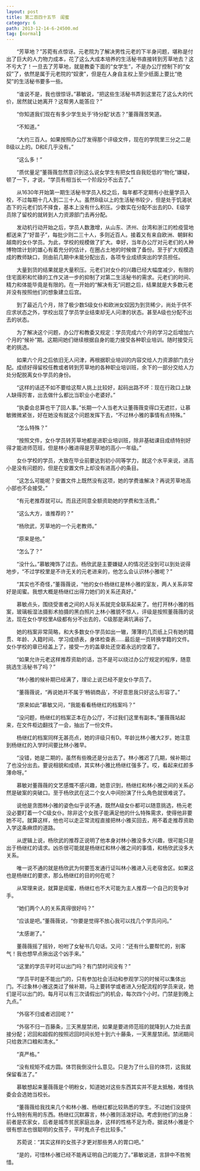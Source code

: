 ```yaml
---
layout: post
title: 第二百四十五节　闺蜜
category: 6
path: 2013-12-14-6-24500.md
tag: [normal]
---
```


　　“芳草地？”苏菀有点惊讶。元老院为了解决男性元老的下半身问题，堪称是付出了巨大的人力物力成本，花了这么大成本培养的生活秘书直接转到芳草地去？这不亏大了！一旦去了芳草地，就是教委下面的“女学生”，不是办公厅控制下的“女奴”了，依然是属于元老院的“奴隶”，但是在人身自主权上至少纸面上要比“绝契”的生活秘书要多一些。

　　“谁说不是，我也很惊讶。”慕敏说，“把这些生活秘书弄到这里花了这么大的代价，居然就让她离开？这帮男人能答应？”

　　“你知道我们现在有多少学生处于‘待分配’状态？”董薇薇苦笑道。

　　“不知道。”

　　“大约三百人。如果按照办公厅发得那个评级文件，现在的学院里三分之二是B级以上的。D和E几乎没有。”

　　“这么多！”

　　“质优量足”董薇薇忽然意识到这么说女学生有把女性自我贬低的“物化”嫌疑，顿了一下，才说，“学员有相当长一个阶段分不出去了。”

　　从1630年开始第一期生活秘书学员入校之后，每年都不定期有小批量学员入校，不过每期十几人到二三十人。虽然B级以上的生活秘书较少，但是处于饥渴状态下的元老们饥不择食，基本上没有什么积压。少数实在分配不出去的D、E级学员除了留校的就转到人力资源部门去再分配。

　　发动机行动开始之后，学员人数激增，从山东、济州、台湾和浙江的检疫营地都送来了“好苗子”，每批少则二三十人，多则近百人。接着又有来自欧洲、朝鲜和越南的女仆学员。为此，学校的规模做了扩大。幸好，当年办公厅对元老们的人种博物馆计划的雄心有着充分的估计，在圈占土地的时候做了备份。至于扩大规模造成的教师缺口，则由前几期中未能分配出去，各项专业成绩突出的学员担任。

　　大量到货的结果就是大量积压。元老们对女仆的兴趣已经大幅度减少，有限的住宅面积和忙碌的工作又进一步的抑制了对第二生活秘书的需求。元老们的时间、精力和体能毕竟是有限的。在一开始的“解决有无”问题之后，结果就是大多数元老并没有按照他们的想象建立后宫。

　　到了最近几个月，除了极少数S级女仆和欧洲女奴因为到货稀少，尚处于供不应求状态之外，学校出现了学员学业结束却无人问津的状态。甚至A级也分配不出去的状态。

　　为了解决这个问题，办公厅和教委又规定：学员完成六个月的学习之后增加六个月的“候补”期。这期间她们继续根据自身的能力接受各种职业培训。随时接受元老的挑选。

　　如果六个月之后依旧无人问津，再根据职业培训的内容交给人力资源部门去分配。成绩好得留校任教或者转到芳草地的各种职业培训班，余下的一部分交给人力处分配脱离女仆学员的身份。

　　“这样的话还不如不要给这帮人挑上比较好，起码出路不坏：现在行政口上缺人缺得厉害，出去做什么都比当职业小老婆好。”

　　“执委会总算也干了回人事。”长期一个人当老大让董薇薇变得口无遮拦，让慕敏微微紧张，好在她没有就这个问题发挥下去，“不过林小雅的事情有点特殊。”

　　“怎么特殊？”

　　“按照文件，女仆学员转芳草地都是进职业培训班，除非基础课目成绩特别好得才能进师范班，但是林小雅进得是芳草地的高小一年级。”

　　女仆学校的学员，大致在毕业前要达到初小同等学力，就这个水平来说，进高小是没有问题的，但是在安置文件上却没有进高小的条目。

　　“这怎么可能呢？安置文件上既然没有这项，她的学费谁解决？再说芳草地高小部也不会接受。”

　　“有元老推荐就可以。而且还同意全额资助她的学费和生活费。”

　　“这么大方，谁推荐的？”

　　“杨欣武，芳草地的一个元老教师。”

　　“原来是他。”

　　“怎么了？”

　　“没什么。”慕敏掩饰了过去。杨欣武是主要嫌疑人的情况还没到可以到处说得地步，“不过学校里是不许无关的元老进来的，他怎么会认识林小雅呢？”

　　“其实也不奇怪，”董薇薇说，“他的女仆杨继红是林小雅的室友，两人关系非常好是闺蜜。我想大概是杨继红出得力她们的关系还真好。”

　　慕敏点头，围绕受害者之间的人际关系就完全联系起来了。他打开林小雅的档案，玻璃板湿法摄影术拍摄的黑白照片上林小雅貌不惊人，评级是按照董薇薇的说法，现在女仆学校里A级都有分不出去的，C级那是满坑满谷了。

　　她的档案非常简略，和大多数女仆学员如出一辙，薄薄的几页纸上只有她的籍贯、年龄、入籍时间、学习成绩表，身体检查表……最后是一页转换学籍的文件。女仆学校的章已经盖上了，接受一方的盖章处还空着永远的空着了。

　　“如果允许元老这样推荐资助的话，岂不是可以绕过办公厅规定的程序，随意挑选生活秘书了吗？”

　　“林小雅的候补期已经满了，理论上说已经不是女仆学员了。

　　”董薇薇说，“再说她并不属于‘畅销商品’，不好意思我只好这么形容了。”

　　“原来如此”慕敏又问，“我能看看杨继红的档案吗？”

　　“没问题，杨继红的档案正本在办公厅，不过我们这里有副本。”董薇薇站起来，在文件柜边翻找了一会，抽出了一份文件。

　　杨继红的档案同样无甚亮点，她的评级只有D。年龄比林小雅大2岁。她注意到杨继红的入学时间要比林小雅早。

　　“没错，她是二期的，虽然有些晚还是分出去了。林小雅迟了几期，候补期过了也没分出去。要说相貌和成绩，其实林小雅比杨继红强多了。哎，看起来红颜多薄命呀。”

　　慕敏对董薇薇的文艺感慨不感兴趣，她意识到，杨继红和林小雅之间的关系必然是破案的突破口。至于杨欣武在这二个女人中间扮演了什么角色就很难说了。

　　说他是贪图林小雅的姿色似乎说不通，既然A级女仆都可以随意挑选，杨元老没必要盯着一个C级女仆。除非这个女孩子能满足他的什么特殊需求，使得他非要她不可。就算这样，他也可以走正常流程直接把林小雅买回去，用不着走推荐资助入学这条麻烦的道路。

　　从逻辑上说，杨欣武的推荐正说明了他本身对林小雅没多大兴趣，很可能只是出于杨继红的请求。凶杀很可能就是杨继红和林小雅之间的事情，和杨欣武没多大关系。

　　唯一说不通的就是杨欣武为何要签发通行证叫林小雅进入元老宿舍区。如果这也是杨继红的要求，那么杨继红的目的何在呢？

　　从常理来说，就算是闺蜜，杨继红也不大可能为主人推荐一个自己的竞争对手。

　　“她们两个人的关系真得很好吗？”

　　“应该是吧。”董薇薇说，“你要是觉得不放心我可以找几个学员问问。”

　　“太感谢了。”

　　董薇薇摇了摇铃，吩咐了女秘书几句话。又问：“还有什么要帮忙的，别客气！我也想早点揪出这个凶手来。”

　　“这里的学员平时可以出门吗？有门禁时间没有？”

　　“学员平时是不能出门的，只有参加社会活动和参观学习的时候可以集体出门。不过象林小雅这类过了候补期，马上要转学或者进入分配流程的学员来说，她们是可以出门的。每月可以有三次请假出门的机会，每次四个小时。门禁是到晚上九点。”

　　“外宿不归或者迟回呢？”

　　“外宿不归一百藤条，三天黑屋禁闭，如果是要进师范班的就降到人力处去直接分配；迟回和超假的按照迟回时间长短十到六十藤条，一天黑屋禁闭。禁闭期间只给救济口粮和清水。”

　　“真严格。”

　　“没有规矩不成方圆。体罚我倒没什么意见。只是为了什么目的体罚，这我就保留看法了。”

　　慕敏想起来董薇薇是个明粉女，知道她对这些东西其实并不是太抵触，难怪执委会会选她当校长。

　　“董薇薇给我找来几个和林小雅、杨继红都比较熟悉的学生。不过她们没提供什么特别有用的东西。杨继红沉默寡言，林小雅则活泼好动。考虑到他们的出身：前者是农家女，后者是城市贫民家庭出身，这样的性格不足为奇。据说林小雅是个很有想法也很聪明的女孩子，平时鬼点子也比较多。”

　　苏菀说：“其实这样的女孩子才更对那些男人的胃口吧。”

　　“是的，可惜林小雅已经不能再证明自己的能力了。”慕敏说道，言辞中不胜惋惜。
